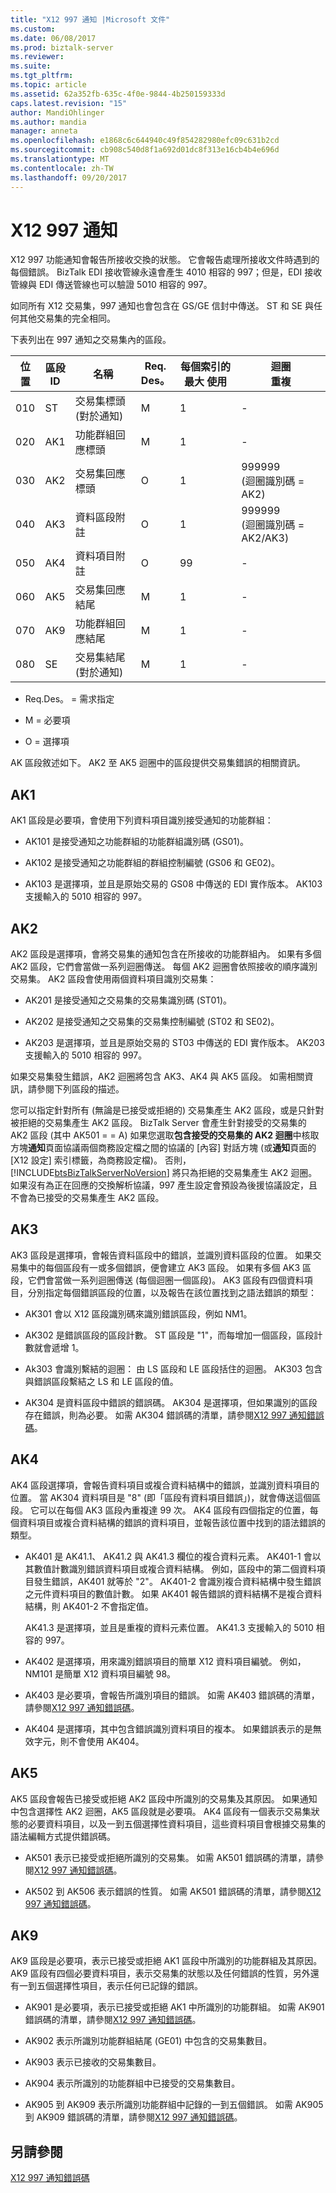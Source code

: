 ```yaml
---
title: "X12 997 通知 |Microsoft 文件"
ms.custom: 
ms.date: 06/08/2017
ms.prod: biztalk-server
ms.reviewer: 
ms.suite: 
ms.tgt_pltfrm: 
ms.topic: article
ms.assetid: 62a352fb-635c-4f0e-9844-4b250159333d
caps.latest.revision: "15"
author: MandiOhlinger
ms.author: mandia
manager: anneta
ms.openlocfilehash: e1868c6c644940c49f854282980efc09c631b2cd
ms.sourcegitcommit: cb908c540d8f1a692d01dc8f313e16cb4b4e696d
ms.translationtype: MT
ms.contentlocale: zh-TW
ms.lasthandoff: 09/20/2017
---
```

# <a name="x12-997-acknowledgment"></a>X12 997 通知
X12 997 功能通知會報告所接收交換的狀態。 它會報告處理所接收文件時遇到的每個錯誤。 BizTalk EDI 接收管線永遠會產生 4010 相容的 997；但是，EDI 接收管線與 EDI 傳送管線也可以驗證 5010 相容的 997。  
  
 如同所有 X12 交易集，997 通知也會包含在 GS/GE 信封中傳送。 ST 和 SE 與任何其他交易集的完全相同。  
  
 下表列出在 997 通知之交易集內的區段。  
  
|位置|區段<br />ID|名稱|Req.<br />Des。|每個索引的最大 使用|迴圈<br />重複|  
|--------------|-----------------|----------|----------------|--------------|------------------|  
|010|ST|交易集標頭 (對於通知)|M|1|-|  
|020|AK1|功能群組回應標頭|M|1|-|  
|030|AK2|交易集回應標頭|O|1|999999 <br />(迴圈識別碼 = AK2)|  
|040|AK3|資料區段附註|O|1|999999 <br />(迴圈識別碼 = AK2/AK3)|  
|050|AK4|資料項目附註|O|99|-|  
|060|AK5|交易集回應結尾|M|1|-|  
|070|AK9|功能群組回應結尾|M|1|-|  
|080|SE|交易集結尾 (對於通知)|M|1|-|  
  
-   Req.Des。 = 需求指定  
  
-   M = 必要項  
  
-   O = 選擇項  
  
 AK 區段敘述如下。 AK2 至 AK5 迴圈中的區段提供交易集錯誤的相關資訊。  
  
## <a name="ak1"></a>AK1  
 AK1 區段是必要項，會使用下列資料項目識別接受通知的功能群組：  
  
-   AK101 是接受通知之功能群組的功能群組識別碼 (GS01)。  
  
-   AK102 是接受通知之功能群組的群組控制編號 (GS06 和 GE02)。  
  
-   AK103 是選擇項，並且是原始交易的 GS08 中傳送的 EDI 實作版本。 AK103 支援輸入的 5010 相容的 997。  
  
## <a name="ak2"></a>AK2  
 AK2 區段是選擇項，會將交易集的通知包含在所接收的功能群組內。 如果有多個 AK2 區段，它們會當做一系列迴圈傳送。 每個 AK2 迴圈會依照接收的順序識別交易集。 AK2 區段會使用兩個資料項目識別交易集：  
  
-   AK201 是接受通知之交易集的交易集識別碼 (ST01)。  
  
-   AK202 是接受通知之交易集的交易集控制編號 (ST02 和 SE02)。  
  
-   AK203 是選擇項，並且是原始交易的 ST03 中傳送的 EDI 實作版本。 AK203 支援輸入的 5010 相容的 997。  
  
 如果交易集發生錯誤，AK2 迴圈將包含 AK3、AK4 與 AK5 區段。 如需相關資訊，請參閱下列區段的描述。  
  
 您可以指定針對所有 (無論是已接受或拒絕的) 交易集產生 AK2 區段，或是只針對被拒絕的交易集產生 AK2 區段。 BizTalk Server 會產生針對接受的交易集的 AK2 區段 (其中 AK501 = = A) 如果您選取**包含接受的交易集的 AK2 迴圈**中核取方塊**通知**頁面協議兩個商務設定檔之間的協議的 [內容] 對話方塊 (或**通知**頁面的 [X12 設定] 索引標籤，為商務設定檔)。 否則，[!INCLUDE[btsBizTalkServerNoVersion](../includes/btsbiztalkservernoversion-md.md)] 將只為拒絕的交易集產生 AK2 迴圈。 如果沒有為正在回應的交換解析協議，997 產生設定會預設為後援協議設定，且不會為已接受的交易集產生 AK2 區段。  
  
## <a name="ak3"></a>AK3  
 AK3 區段是選擇項，會報告資料區段中的錯誤，並識別資料區段的位置。 如果交易集中的每個區段有一或多個錯誤，便會建立 AK3 區段。 如果有多個 AK3 區段，它們會當做一系列迴圈傳送 (每個迴圈一個區段)。 AK3 區段有四個資料項目，分別指定每個錯誤區段的位置，以及報告在該位置找到之語法錯誤的類型：  
  
-   AK301 會以 X12 區段識別碼來識別錯誤區段，例如 NM1。  
  
-   AK302 是錯誤區段的區段計數。 ST 區段是 "1"，而每增加一個區段，區段計數就會遞增 1。  
  
-   Ak303 會識別繫結的迴圈： 由 LS 區段和 LE 區段括住的迴圈。 AK303 包含與錯誤區段繫結之 LS 和 LE 區段的值。  
  
-   AK304 是資料區段中錯誤的錯誤碼。 AK304 是選擇項，但如果識別的區段存在錯誤，則為必要。 如需 AK304 錯誤碼的清單，請參閱[X12 997 通知錯誤碼](../core/x12-997-acknowledgment-error-codes.md)。  
  
## <a name="ak4"></a>AK4  
 AK4 區段選擇項，會報告資料項目或複合資料結構中的錯誤，並識別資料項目的位置。 當 AK304 資料項目是 "8" (即「區段有資料項目錯誤」)，就會傳送這個區段。 它可以在每個 AK3 區段內重複達 99 次。 AK4 區段有四個指定的位置，每個資料項目或複合資料結構的錯誤的資料項目，並報告該位置中找到的語法錯誤的類型。  
  
-   AK401 是 AK41.1、 AK41.2 與 AK41.3 欄位的複合資料元素。 AK401-1 會以其數值計數識別錯誤資料項目或複合資料結構。 例如，區段中的第二個資料項目發生錯誤，AK401 就等於 "2"。 AK401-2 會識別複合資料結構中發生錯誤之元件資料項目的數值計數。 如果 AK401 報告錯誤的資料結構不是複合資料結構，則 AK401-2 不會指定值。  
  
     AK41.3 是選擇項，並且是重複的資料元素位置。 AK41.3 支援輸入的 5010 相容的 997。  
  
-   AK402 是選擇項，用來識別錯誤項目的簡單 X12 資料項目編號。 例如，NM101 是簡單 X12 資料項目編號 98。  
  
-   AK403 是必要項，會報告所識別項目的錯誤。 如需 AK403 錯誤碼的清單，請參閱[X12 997 通知錯誤碼](../core/x12-997-acknowledgment-error-codes.md)。  
  
-   AK404 是選擇項，其中包含錯誤識別資料項目的複本。 如果錯誤表示的是無效字元，則不會使用 AK404。  
  
## <a name="ak5"></a>AK5  
 AK5 區段會報告已接受或拒絕 AK2 區段中所識別的交易集及其原因。 如果通知中包含選擇性 AK2 迴圈，AK5 區段就是必要項。 AK4 區段有一個表示交易集狀態的必要資料項目，以及一到五個選擇性資料項目，這些資料項目會根據交易集的語法編輯方式提供錯誤碼。  
  
-   AK501 表示已接受或拒絕所識別的交易集。 如需 AK501 錯誤碼的清單，請參閱[X12 997 通知錯誤碼](../core/x12-997-acknowledgment-error-codes.md)。  
  
-   AK502 到 AK506 表示錯誤的性質。 如需 AK501 錯誤碼的清單，請參閱[X12 997 通知錯誤碼](../core/x12-997-acknowledgment-error-codes.md)。  
  
## <a name="ak9"></a>AK9  
 AK9 區段是必要項，表示已接受或拒絕 AK1 區段中所識別的功能群組及其原因。 AK9 區段有四個必要資料項目，表示交易集的狀態以及任何錯誤的性質，另外還有一到五個選擇性項目，表示任何已記錄的錯誤。  
  
-   AK901 是必要項，表示已接受或拒絕 AK1 中所識別的功能群組。 如需 AK901 錯誤碼的清單，請參閱[X12 997 通知錯誤碼](../core/x12-997-acknowledgment-error-codes.md)。  
  
-   AK902 表示所識別功能群組結尾 (GE01) 中包含的交易集數目。  
  
-   AK903 表示已接收的交易集數目。  
  
-   AK904 表示所識別的功能群組中已接受的交易集數目。  
  
-   AK905 到 AK909 表示所識別功能群組中記錄的一到五個錯誤。 如需 AK905 到 AK909 錯誤碼的清單，請參閱[X12 997 通知錯誤碼](../core/x12-997-acknowledgment-error-codes.md)。  
  
## <a name="see-also"></a>另請參閱  
 [X12 997 通知錯誤碼](../core/x12-997-acknowledgment-error-codes.md)